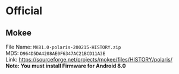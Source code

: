 # Official  
## Mokee  
File Name: `MK81.0-polaris-200215-HISTORY.zip`  
MD5: `D964D5DA4208AE0F6347AC21BCD11A3E`  
Link: https://sourceforge.net/projects/mokee/files/HISTORY/polaris/  
**Note: You must install Firmware for Android 8.0**
